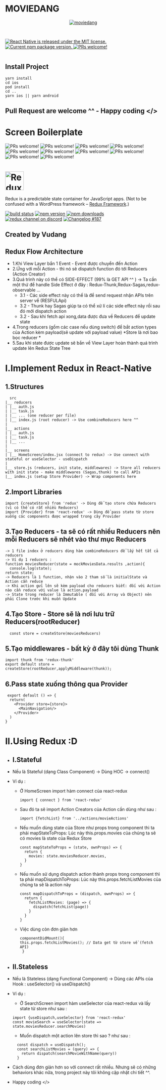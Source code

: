 # MOVIEDANG 
<div style='display:flex;justify-content:space-between;align-items:center;flex-direction:column'>
  <div>
    <a href="https://github.com/giavudangle/movies-redux-example"><img style='margin-bottom:30' src="https://i.ibb.co/DfdnQ6P/moviedang.png" alt="moviedang" border="0"></a>
  </div>
  <div>
    <p align="right|center">
  <a href="https://github.com/facebook/react-native/blob/master/LICENSE">
    <img src="https://img.shields.io/badge/license-MIT-blue.svg" alt="React Native is released under the MIT license." />
  </a>
 
  <a href="https://www.npmjs.org/package/react-native">
    <img src="https://badge.fury.io/js/react-native.svg" alt="Current npm package version." />
  </a>
  <a href="https://reactnative.dev/docs/contributing">
    <img src="https://img.shields.io/badge/PRs-welcome-brightgreen.svg" alt="PRs welcome!" />
  </a>
  
</p>
  </div>

</div>


  ## Install Project
  ```
  yarn install
  cd ios
  pod install
  cd ..
  yarn ios || yarn android
  ```        
  ## Pull Request are welcome ^^ - Happy coding </>

  # Screen Boilerplate
  <div>
<img src="https://res.cloudinary.com/chemthan2202/image/upload/v1607914190/small_119115708_351068646031033_4541522725677316172_n_88a9f035fb.jpg?49841.159999999945" alt="PRs welcome!" />
<img src="https://res.cloudinary.com/chemthan2202/image/upload/v1607914189/small_119315284_3389626361113132_7026334592899254701_n_fef6d8b80b.jpg?49841.920000000755" alt="PRs welcome!" />
<img src="https://res.cloudinary.com/chemthan2202/image/upload/v1607914189/small_119055187_935051533652032_337964872884829872_n_048d32d9c2.jpg?49842.43500000048" alt="PRs welcome!" />
<img src="https://res.cloudinary.com/chemthan2202/image/upload/v1607914189/small_119088809_2272367636243092_1391283304310133929_n_173ec29b55.jpg?49843.92000000025" alt="PRs welcome!" />
<img src="https://res.cloudinary.com/chemthan2202/image/upload/v1607914189/small_119449174_642337853334986_3866066777282252335_n_440a5383d1.jpg?49844.39999999995" alt="PRs welcome!" />
<img src="https://res.cloudinary.com/chemthan2202/image/upload/v1607914186/small_119096885_349170862934749_1745981848977438978_n_8fe63cb8d8.jpg?49844.83" alt="PRs welcome!" />
<img src="https://res.cloudinary.com/chemthan2202/image/upload/v1607914186/small_119455785_1004350380035231_4037914016651990109_n_56a8862e3e.jpg?49845.24000000056" alt="PRs welcome!" />
<img src="https://res.cloudinary.com/chemthan2202/image/upload/v1607914185/small_119198151_770178180493114_3607850728848561280_n_7eaa61a807.jpg?49845.690000000104" alt="PRs welcome!" />
<img src="https://res.cloudinary.com/chemthan2202/image/upload/v1607914185/small_119085869_2739805953009883_8820109445373160085_n_3ac12e0f5d.jpg?49846.120000000155" alt="PRs welcome!" />
<img src="https://res.cloudinary.com/chemthan2202/image/upload/v1607914185/small_119218763_645432899706304_3249292824512421653_n_ee4b7b2a62.jpg?49846.54000000046" alt="PRs welcome!" />
  </div>


# <a href='http://redux.js.org'><img src='https://camo.githubusercontent.com/f28b5bc7822f1b7bb28a96d8d09e7d79169248fc/687474703a2f2f692e696d6775722e636f6d2f4a65567164514d2e706e67' height='60' alt='Redux Logo' aria-label='redux.js.org' /></a>

Redux is a predictable state container for JavaScript apps.
(Not to be confused with a WordPress framework – [Redux Framework](https://reduxframework.com/).)


[![build status](https://img.shields.io/travis/reduxjs/redux/master.svg?style=flat-square)](https://travis-ci.org/reduxjs/redux)
[![npm version](https://img.shields.io/npm/v/redux.svg?style=flat-square)](https://www.npmjs.com/package/redux)
[![npm downloads](https://img.shields.io/npm/dm/redux.svg?style=flat-square)](https://www.npmjs.com/package/redux)
[![redux channel on discord](https://img.shields.io/badge/discord-%23redux%20%40%20reactiflux-61dafb.svg?style=flat-square)](https://discord.gg/0ZcbPKXt5bZ6au5t)
[![Changelog #187](https://img.shields.io/badge/changelog-%23187-lightgrey.svg?style=flat-square)](https://changelog.com/187)

  ## Created by Vudang
  

  ## Redux Flow Architecture
  - 1.Khi View Layer bắn 1 Event - Event được chuyển đến Action
  - 2.Ứng với mỗi Action - thì nó sẽ dispatch function đó tới Reducers (Action Creator)
  - 3.Quá trình này có thể có SIDE-EFFECT (99% là GET API ^^ ) 
  -> Ta cần một thứ để handle Side Effect ở đây : Redux-Thunk,Redux-Sagas,redux-observable ...
    - 3.1 - Các side effect này có thể là để send request nhận APIs trên server về (RESFULApi)
    - 3.2 - Thunk hay Sagas giúp ta có thể xử lí các side effect này rồi sau đó mới dispatch action
    - 3.2 - Sau khi fetch api xong,data được đưa về Reducers để update state
  - 4.Trong reducers (gồm các case nếu dùng switch) để bắt action types của Action kèm payload(sẽ update với payload value)
  *Store là nơi bao bọc reducer *
  - 5.Sau khi state được update sẽ bắn về View Layer hoàn thành quá trình update lên Redux State Tree




  # I.Implement Redux in React-Native 
  ## 1.Structures 
  ```
    src
  |__ reducers
  | |__ auth.js
  | |__ task.js
  | |__ ... (one reducer per file)
  | |__ index.js (root reducer) -> Use combineReducers here ^^
  |
  |__ actions
  | |__ auth.js
  | |__ task.js
  | |__ ...
  |
  |__ screens
  | |__ HomeScreen/index.jsx (connect to redux) -> Use connect with stateful or useSelector - useDispatch
  |
  |__ store.js (reducers, init state, middlewares) -> Store all reducers with init state - make middlewares (Sagas,thunk) to call APIs
  |__ index.js (setup Store Provider) -> Wrap components here 
  ```

  ## 2.Import Libraries
    import {createStore} from 'redux' -> Dùng để tạo store chứa Reducers (vì có thể có rất nhiều Reducers)
    import {Provider} from 'react-redux' -> Dùng để pass state từ store xuống các components được wrapped trong cây Provider
    
  ##  3.Tạo Reducers - ta sẽ có rất nhiều Reducers nên mỗi Reducers sẽ nhét vào thư mục Reducers
    -> 1 file index ở reducers dùng hàm combineReducers để lấy hết tất cả reducers
    -> Ví dụ 1 reducers : 
    function moviesReducer(state = mockMoviesData.results ,action){
      console.log(state);
    return state;
    -> Reducers là 1 function, nhận vào 2 tham số là initialState và Action cần reduce
    -> Khi action gửi lên sẽ kèm payload cho reducers biết: đối với Action nào cần reduce với value là action.payload
    -> State trong reducer là Immutable ( đối với Array và Object) nên phải Clone trước khi muốn Update
  ## 4.Tạo Store - Store sẽ là nơi lưu trữ Reducers(rootReducer)
      const store = createStore(moviesReducers)   
  ## 5.Tạo middlewares - bất kỳ ở đây tôi dùng Thunk
    import thunk from 'redux-thunk'
    export default store = createStore(rootReducer,applyMiddleware(thunk));
  ## 6.Pass state xuống thông qua Provider
     export default () => { 
      return(
        <Provider store={store}>
          <MainNavigation/>
        </Provider>
      )
    }


  # II.Using Redux :D 
  
 - ##  I.Stateful
  - Nếu là Stateful (dạng Class Component) -> Dùng HOC -> connect()
  - Ví dụ : 
    - Ở HomeScreen import hàm connect của react-redux 
      ```
      import { connect } from 'react-redux'
      ```
    - Sau đó ta sẽ import Action Creators của Action cần dùng như sau :
      ```
      import {fetchList} from '../actions/movieActions'
      ```
    - Nếu muốn dùng state của Store như props trong component thì ta phải
      mapStateToProps: 
      Lúc này this.props.movies của chúng ta sẽ có movies là state của Redux Store
      ```
      const mapStateToProps = (state, ownProps) => {
        return {
          movies: state.moviesReducer.movies,        
        }
      }
      ```
    - Nếu muốn sử dụng dispatch action thành props trong component thì ta phải
      mapDispatchToProps:
      Lúc này this.props.fetchListMovies của chúng ta sẽ là action này
      ```
      const mapDispatchToProps = (dispatch, ownProps) => {
        return {
          fetchListMovies: (page) => {
            dispatch(fetchList(page))
          }    
        }
      } 
      ```
    - Việc dùng còn đơn giản hơn 
      ```
      componentDidMount(){
      this.props.fetchListMovies(); // Data get từ store về (fetch API)
       }
      ```


      
 - ## II.Stateless
  - Nếu là Stateless (dạng Functional Component) 
  -> Dùng các APIs của Hook : useSelector() và useDispatch()
  - Ví dụ :
    - Ở SearchScreen import hàm useSelector của react-redux và lấy state từ store như sau :
    ```
    import {useDispatch,useSelector} from 'react-redux'
    const movieSearch = useSelector(state => state.moviesReducer.searchMovies)
    ```
    - Muốn dispatch một action lên store thì sao ? như sau :
    ```
      const dispatch = useDispatch();
      const searchListMovies = (query) => {
        return dispatch(searchMovieWithName(query))
      }
    ```
  - Cách dùng đơn giản hơn so với connect rất nhiều. Nhưng sẽ có những behaviors khác nữa, trong project này tôi không cập nhật chi tiết ^^.
  - Happy coding </>



